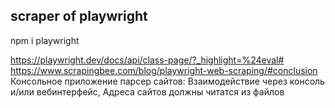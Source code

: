 ##

## scraper of playwright

npm i playwright

https://playwright.dev/docs/api/class-page/?_highlight=%24eval#
https://www.scrapingbee.com/blog/playwright-web-scraping/#conclusion
Консольное приложение парсер сайтов:
Взаимодействие через консоль и/или вебинтерфейс,
Адреса сайтов должны читатся из файлов